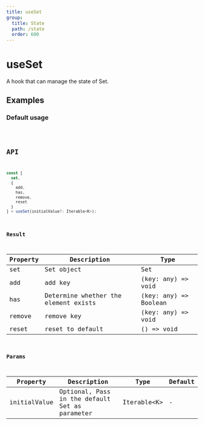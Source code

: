 ```yaml
---
title: useSet
group:
  title: State
  path: /state
  order: 600
---
```


# useSet

A hook that can manage the state of Set.

## Examples

### Default usage

<code src="./demo/demo1.tsx" />

## API

```javascript
const [
  set,
  {
    add,
    has,
    remove,
    reset
  }
] = useSet(initialValue?: Iterable<K>);
```

### Result

| Property | Description                                         | Type                 |
|----------|--------------------------------------|----------------------|
| set  | Set object                         | Set              |
| add | add key | (key: any) => void |
| has | Determine whether the element exists | (key: any) => Boolean |
| remove | remove key | (key: any) => void |
| reset | reset to default | () => void |

### Params

| Property | Description                                 | Type                   | Default |
|---------|----------------------------------------------|------------------------|--------|
| initialValue | Optional, Pass in the default Set as parameter  | Iterable<K\> | -      |

